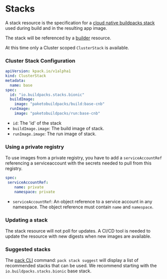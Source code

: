 # Stacks

A stack resource is the specification for a [cloud native buildpacks stack](https://buildpacks.io/docs/concepts/components/stack/) used during build and in the resulting app image.

The stack will be referenced by a [builder](builders.md) resource.

At this time only a Cluster scoped `ClusterStack` is available.

### <a id='cluster-store'></a>Cluster Stack Configuration

```yaml
apiVersion: kpack.io/v1alpha1
kind: ClusterStack
metadata:
  name: base
spec:
  id: "io.buildpacks.stacks.bionic"
  buildImage:
    image: "paketobuildpacks/build:base-cnb"
  runImage:
    image: "paketobuildpacks/run:base-cnb"
```

* `id`:  The 'id' of the stack
* `buildImage.image`: The build image of stack.
* `runImage.image`: The run image of stack.

### Using a private registry

To use images from a private registry, you have to add a `serviceAccountRef` referencing a serviceaccount with the secrets needed to pull from this registry.

```yaml
spec:
 serviceAccountRef:
    name: private
    namespace: private
```

* `serviceAccountRef`: An object reference to a service account in any namespace. The object reference must contain `name` and `namespace`.

### Updating a stack

The stack resource will not poll for updates. A CI/CD tool is needed to update the resource with new digests when new images are available.

### Suggested stacks

The [pack CLI](https://github.com/buildpacks/pack) command: `pack stack suggest` will display a list of recommended stacks that can be used. We recommend starting with the `io.buildpacks.stacks.bionic` base stack.
